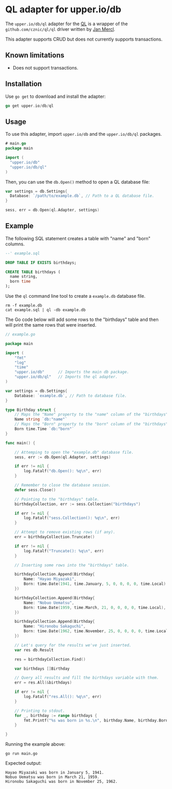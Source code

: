 # QL adapter for upper.io/db

The `upper.io/db/ql` adapter for the [QL][1] is a wrapper of the
`github.com/cznic/ql/ql` driver written by [Jan Mercl][1].

This adapter supports CRUD but does not currently supports transactions.

## Known limitations

* Does not support transactions.

## Installation

Use `go get` to download and install the adapter:

```go
go get upper.io/db/ql
```

## Usage

To use this adapter, import `upper.io/db` and the `upper.io/db/ql` packages.

```go
# main.go
package main

import (
  "upper.io/db"
  "upper.io/db/ql"
)
```

Then, you can use the `db.Open()` method to open a QL database file:

```go
var settings = db.Settings{
  Database: `/path/to/example.db`, // Path to a QL database file.
}

sess, err = db.Open(ql.Adapter, settings)
```

## Example

The following SQL statement creates a table with "name" and "born"
columns.

```sql
--' example.sql

DROP TABLE IF EXISTS birthdays;

CREATE TABLE birthdays (
  name string,
  born time
);
```

Use the `ql` command line tool to create a `example.db` database
file.

```
rm -f example.db
cat example.sql | ql -db example.db
```

The Go code below will add some rows to the "birthdays" table and then will
print the same rows that were inserted.

```go
// example.go

package main

import (
	"fmt"
	"log"
	"time"
	"upper.io/db"      // Imports the main db package.
	"upper.io/db/ql"   // Imports the ql adapter.
)

var settings = db.Settings{
	Database: `example.db`, // Path to database file.
}

type Birthday struct {
	// Maps the "Name" property to the "name" column of the "birthdays" table.
	Name string `db:"name"`
	// Maps the "Born" property to the "born" column of the "birthdays" table.
	Born time.Time `db:"born"`
}

func main() {

	// Attemping to open the "example.db" database file.
	sess, err := db.Open(ql.Adapter, settings)

	if err != nil {
		log.Fatalf("db.Open(): %q\n", err)
	}

	// Remember to close the database session.
	defer sess.Close()

	// Pointing to the "birthdays" table.
	birthdayCollection, err := sess.Collection("birthdays")

	if err != nil {
		log.Fatalf("sess.Collection(): %q\n", err)
	}

	// Attempt to remove existing rows (if any).
	err = birthdayCollection.Truncate()

	if err != nil {
		log.Fatalf("Truncate(): %q\n", err)
	}

	// Inserting some rows into the "birthdays" table.

	birthdayCollection.Append(Birthday{
		Name: "Hayao Miyazaki",
		Born: time.Date(1941, time.January, 5, 0, 0, 0, 0, time.Local),
	})

	birthdayCollection.Append(Birthday{
		Name: "Nobuo Uematsu",
		Born: time.Date(1959, time.March, 21, 0, 0, 0, 0, time.Local),
	})

	birthdayCollection.Append(Birthday{
		Name: "Hironobu Sakaguchi",
		Born: time.Date(1962, time.November, 25, 0, 0, 0, 0, time.Local),
	})

	// Let's query for the results we've just inserted.
	var res db.Result

	res = birthdayCollection.Find()

	var birthdays []Birthday

	// Query all results and fill the birthdays variable with them.
	err = res.All(&birthdays)

	if err != nil {
		log.Fatalf("res.All(): %q\n", err)
	}

	// Printing to stdout.
	for _, birthday := range birthdays {
		fmt.Printf("%s was born in %s.\n", birthday.Name, birthday.Born.Format("January 2, 2006"))
	}

}

```

Running the example above:

```
go run main.go
```

Expected output:

```
Hayao Miyazaki was born in January 5, 1941.
Nobuo Uematsu was born in March 21, 1959.
Hironobu Sakaguchi was born in November 25, 1962.
```

[1]: https://github.com/cznic/ql
[2]: http://golang.org/doc/effective_go.html#blank
